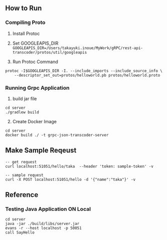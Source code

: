 

## How to Run

### Compiling Proto
1. Install Protoc 

2. Set GOOGLEAPIS_DIR 
`GOOGLEAPIS_DIR=/Users/takayuki.inoue/MyWork/gRPC/rest-api-transcoder/protos/util/googleapis`

3. Run Protoc Command
```
protoc -I$GOOGLEAPIS_DIR -I. --include_imports --include_source_info \
    --descriptor_set_out=protos/helloworld.pb protos/helloworld.proto
```

### Running Grpc Application
1. build jar file
```
cd server
./gradlew build
```

2. Create Docker Image
```
cd server
docker build ./ -t grpc-json-transcoder-server
```

## Make Sample Reqeust
```
-- get request
curl localhost:51051/hello/taka  --header 'token: sample-token' -v

-- sample request
curl -X POST localhost:51051/hello -d '{"name":"taka"}' -v
```

## Reference

### Testing Java Application ON Local
```
cd server
java -jar ./build/libs/server.jar
evans -r --host localhost -p 50051
call SayHello
```